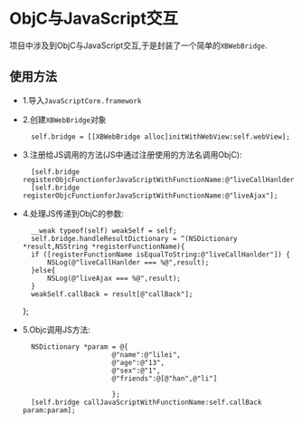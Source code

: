 # ObjC与JavaScript交互

项目中涉及到ObjC与JavaScript交互,于是封装了一个简单的`XBWebBridge`.


## 使用方法

* 1.导入`JavaScriptCore.framework`
* 2.创建`XBWebBridge`对象
	
	    self.bridge = [[XBWebBridge alloc]initWithWebView:self.webView];
	    
* 3.注册给JS调用的方法(JS中通过注册使用的方法名调用ObjC):

		[self.bridge registerObjcFunctionforJavaScriptWithFunctionName:@"liveCallHanlder"];
		[self.bridge registerObjcFunctionforJavaScriptWithFunctionName:@"liveAjax"];

* 4.处理JS传递到ObjC的参数:

	    __weak typeof(self) weakSelf = self;
	    self.bridge.handleResultDictionary = ^(NSDictionary *result,NSString *registerFunctionName){
        if ([registerFunctionName isEqualToString:@"liveCallHanlder"]) {
            NSLog(@"liveCallHanlder === %@",result);
        }else{
            NSLog(@"liveAjax === %@",result);
        }
        weakSelf.callBack = result[@"callBack"];
    };

* 5.Objc调用JS方法:

	    NSDictionary *param = @{
                            @"name":@"lilei",
                            @"age":@"13",
                            @"sex":@"1",
                            @"friends":@[@"han",@"li"]
                            
                            };
   		[self.bridge callJavaScriptWithFunctionName:self.callBack param:param];